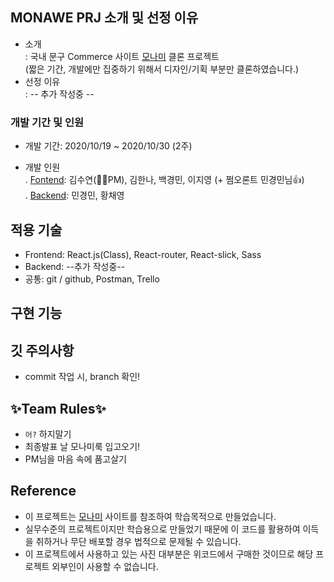 ## MONAWE PRJ 소개 및 선정 이유
 - 소개 <br>
  : 국내 문구 Commerce 사이트 [모나미](https://www.monamimall.com/w/main.do) 클론 프로젝트<br>(짧은 기간, 개발에만 집중하기 위해서 디자인/기획 부분만 클론하였습니다.)
 - 선정 이유 <br>
  : -- 추가 작성중 --

### 개발 기간 및 인원
 - 개발 기간: 2020/10/19 ~ 2020/10/30 (2주)
 
 - 개발 인원<br>
  . [Fontend](https://github.com/wecode-bootcamp-korea/13-monawe-frontend): 김수연(🦸‍♀️PM), 김한나, 백경민, 이지영 (+ 쩜오론트 민경민님👍) <br>
  . [Backend](https://github.com/wecode-bootcamp-korea/13-monawe-backend):  민경민, 황채영

## 적용 기술
 - Frontend: React.js(Class), React-router, React-slick, Sass
 - Backend: --추가 작성중--
 - 공통: git / github, Postman, Trello
 
## 구현 기능

## 깃 주의사항
 - commit 작업 시, branch 확인!

## ✨Team Rules✨
 - `어?` 하지말기
 - 최종발표 날 모나미룩 입고오기!
 - PM님을 마음 속에 품고살기


## Reference
 - 이 프로젝트는 [모나미](https://www.monamimall.com/w/main.do) 사이트를 참조하여 학습목적으로 만들었습니다.
 - 실무수준의 프로젝트이지만 학습용으로 만들었기 때문에 이 코드를 활용하여 이득을 취하거나 무단 배포할 경우 법적으로 문제될 수 있습니다.
 - 이 프로젝트에서 사용하고 있는 사진 대부분은 위코드에서 구매한 것이므로 해당 프로젝트 외부인이 사용할 수 없습니다.
